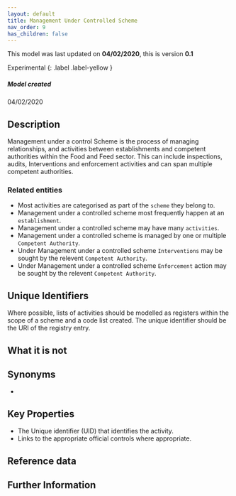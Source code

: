 ```yaml
---
layout: default
title: Management Under Controlled Scheme
nav_order: 9
has_children: false
---
```


This model was last updated on **04/02/2020**, this is version **0.1**

Experimental {: .label .label-yellow }

##### Model created
04/02/2020

## Description

Management under a control Scheme is the process of managing relationships, and activities between establishments and competent authorities within the Food and Feed sector.  This can include inspections, audits, Interventions and enforcement activities and can span multiple competent authorities. 

### Related entities
-   Most activities are categorised as part of the `scheme` they belong to.
-   Management under a controlled scheme most frequently happen at an `establishment`.
-   Management under a controlled scheme may have many `activities`.
-   Management under a controlled scheme is managed by one or multiple `Competent Authority`.
-   Under Management under a controlled scheme `Interventions` may be sought by the relevent `Competent Authority`.
-   Under Management under a controlled scheme `Enforcement` action may be sought by the relevent `Competent Authority`.

## Unique Identifiers
Where possible, lists of activities should be modelled as registers within the scope of a scheme and a code list created. The unique identifier should be the URI of the registry entry.

## What it is not


## Synonyms
*   

## Key Properties
*   The Unique identifier (UID) that identifies the activity.
*   Links to the appropriate official controls where appropriate.


## Reference data


## Further Information
